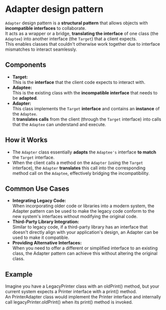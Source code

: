 Adapter design pattern
======================
  
`Adapter` design pattern is a **structural pattern** that allows objects with **incompatible interfaces** to collaborate.  
It acts as a wrapper or a bridge, **translating the interface** of one class (the `Adaptee`) into another interface (the `Target`) that a client expects.  
This enables classes that couldn't otherwise work together due to interface mismatches to interact seamlessly.  
  
Components
----------
- **Target:**  
This is the **interface** that the client code expects to interact with.  
- **Adaptee:**  
This is the existing class with the **incompatible interface** that needs to be **adapted**.  
- **Adapter:**  
This class implements the `Target` **interface** and contains an **instance** of the `Adaptee`.  
It **translates calls** from the client (through the `Target` interface) into calls that the `Adaptee` can understand and execute.  
  
How it Works
------------
- The `Adapter` class essentially **adapts** the `Adaptee's` interface **to match** the `Target` interface.
- When the client calls a method on the `Adapter` (using the `Target` interface), the `Adapter` **translates** this call into the corresponding method call on the `Adaptee`, effectively bridging the incompatibility.
  
Common Use Cases
----------------
- **Integrating Legacy Code:**  
    When incorporating older code or libraries into a modern system, the Adapter pattern can be used to make the legacy code conform to the new system's interfaces without modifying the original code.  
- **Third-Party Library Integration:**  
    Similar to legacy code, if a third-party library has an interface that doesn't directly align with your application's design, an Adapter can be used to make it compatible.  
- **Providing Alternative Interfaces:**  
    When you need to offer a different or simplified interface to an existing class, the Adapter pattern can achieve this without altering the original class.  
  
Example
-------
Imagine you have a LegacyPrinter class with an oldPrint() method, but your current system expects a Printer interface with a print() method.  
An PrinterAdapter class would implement the Printer interface and internally call legacyPrinter.oldPrint() when its print() method is invoked.  